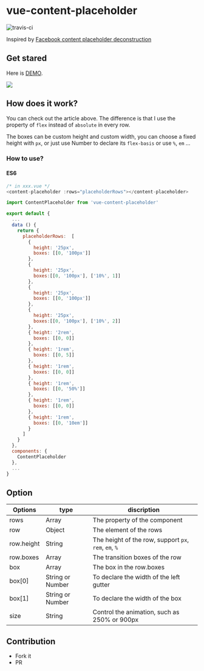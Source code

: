 # vue-content-placeholder

![travis-ci](https://img.shields.io/travis/StevenYuysy/vue-content-placeholder.svg)

Inspired by [Facebook content placeholder deconstruction](http://cloudcannon.com/deconstructions/2014/11/15/facebook-content-placeholder-deconstruction.html)

## Get stared

Here is [DEMO](https://stevenyuysy.github.io/vue-content-placeholder/).

![](demo.gif)

## How does it work?

You can check out the article above. The difference is that I use the property of `flex` instead of `absolute` in every row.

The boxes can be custom height and custom width, you can choose a fixed height with `px`, or just use Number to declare its `flex-basis` or use `%`, `em` ...

### How to use?

#### ES6

```js
/* in xxx.vue */
<content-placeholder :rows="placeholderRows"></content-placeholder>

import ContentPlaceholder from 'vue-content-placeholder'

export default {
  ...
  data () {
    return {
      placeholderRows:  [
        {
          height: '25px',
          boxes: [[0, '100px']]
        },
        {
          height: '25px',
          boxes:[[0, '100px'], ['10%', 1]]
        },
        {
          height: '25px',
          boxes: [[0, '100px']]
        },
        {
          height: '25px',
          boxes:[[0, '100px'], ['10%', 2]]
        },
        { height: '2rem',
          boxes: [[0, 0]]
        },
        { height: '1rem',
          boxes: [[0, 5]]
        },
        { height: '1rem',
          boxes: [[0, 0]]
        },
        { height: '1rem',
          boxes: [[0, '50%']]
        },
        { height: '1rem',
          boxes: [[0, 0]]
        },
        { height: '1rem',
          boxes: [[0, '10em']]
        }
      ]
    }
  },
  components: {
    ContentPlaceholder
  },
  ...
}
```

## Option

| Options | type | discription|
| -- | -- | -- |
| rows | Array  | The property of the component |
| row  | Object | The element of the rows |
| row.height | String | The height of the row, support `px`, `rem`, `em`, `%` |
| row.boxes | Array | The transition boxes of the row |
| box | Array | The box in the row.boxes |
| box[0] | String or Number | To declare the width of the left gutter |
| box[1] | String or Number | To declare the width of the box |
| size | String | Control the animation, such as 250% or 900px |


## Contribution

- Fork it
- PR
